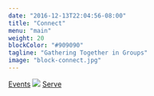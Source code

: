 ```yaml
---
date: "2016-12-13T22:04:56-08:00"
title: "Connect"
menu: "main"
weight: 20
blockColor: "#909090"
tagline: "Gathering Together in Groups"
image: "block-connect.jpg"
---
```


<div class="page-buttons">
  <a href="event/">Events</a>
  <img class="separator" src="img/nav-separator.png" />
  <a href="serve/">Serve</a>
</div>

